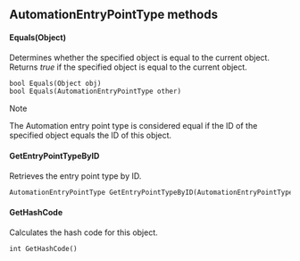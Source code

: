 ## AutomationEntryPointType methods

#### Equals(Object)

Determines whether the specified object is equal to the current object. Returns *true* if the specified object is equal to the current object.

```txt
bool Equals(Object obj)                    
bool Equals(AutomationEntryPointType other)
```

> [!NOTE]
> The Automation entry point type is considered equal if the ID of the specified object equals the ID of this object.

#### GetEntryPointTypeByID

Retrieves the entry point type by ID.

```txt
AutomationEntryPointType GetEntryPointTypeByID(AutomationEntryPointType.Types id)
```

#### GetHashCode

Calculates the hash code for this object.

```txt
int GetHashCode()
```
